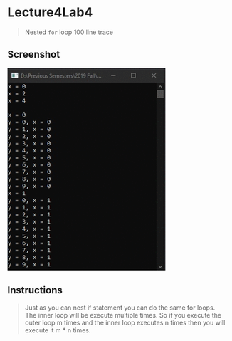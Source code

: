 # Lecture4Lab4
> Nested <code>for</code> loop 100 line trace

## Screenshot
![screenshot](Lecture4Lab4.gif)

## Instructions
> Just as you can nest if statement you can do the same for loops.  
> The inner loop will be execute multiple times.  So if you execute the  
> outer loop m times and the inner loop executes n times then you will  
> execute it m * n times.